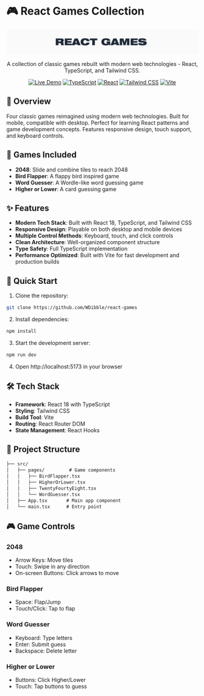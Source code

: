 # 🎮 React Games Collection

<div align="center">

![Preview](public/preview.png)

A collection of classic games rebuilt with modern web technologies - React, TypeScript, and Tailwind CSS.

[![Live Demo](https://img.shields.io/badge/Demo-Play%20Now-red.svg)](https://react-games-ruby.vercel.app/)
[![TypeScript](https://img.shields.io/badge/TypeScript-5.5-blue.svg)](https://www.typescriptlang.org/)
[![React](https://img.shields.io/badge/React-18.3-61dafb.svg)](https://reactjs.org/)
[![Tailwind CSS](https://img.shields.io/badge/Tailwind-3.4-38bdf8.svg)](https://tailwindcss.com/)
[![Vite](https://img.shields.io/badge/Vite-5.4-646cff.svg)](https://vitejs.dev/)

</div>

## 🎯 Overview

Four classic games reimagined using modern web technologies. Built for mobile, compatible with desktop. Perfect for learning React patterns and game development concepts. Features responsive design, touch support, and keyboard controls.

## 🎲 Games Included

- **2048**: Slide and combine tiles to reach 2048
- **Bird Flapper**: A flappy bird inspired game
- **Word Guesser**: A Wordle-like word guessing game
- **Higher or Lower**: A card guessing game

## ✨ Features

- **Modern Tech Stack**: Built with React 18, TypeScript, and Tailwind CSS
- **Responsive Design**: Playable on both desktop and mobile devices
- **Multiple Control Methods**: Keyboard, touch, and click controls
- **Clean Architecture**: Well-organized component structure
- **Type Safety**: Full TypeScript implementation
- **Performance Optimized**: Built with Vite for fast development and production builds

## 🚀 Quick Start

1. Clone the repository:
```bash
git clone https://github.com/WDibble/react-games
```

2. Install dependencies:
```bash
npm install
```

3. Start the development server:
```bash
npm run dev
```

4. Open http://localhost:5173 in your browser

## 🛠 Tech Stack
- **Framework**: React 18 with TypeScript
- **Styling**: Tailwind CSS
- **Build Tool**: Vite
- **Routing**: React Router DOM
- **State Management**: React Hooks

## 📁 Project Structure
```
├── src/
│   ├── pages/         # Game components
│   │   ├── BirdFlapper.tsx
│   │   ├── HigherOrLower.tsx
│   │   ├── TwentyFourtyEight.tsx
│   │   └── WordGuesser.tsx
│   ├── App.tsx       # Main app component
│   └── main.tsx      # Entry point
```

## 🎮 Game Controls

### 2048
- Arrow Keys: Move tiles
- Touch: Swipe in any direction
- On-screen Buttons: Click arrows to move

### Bird Flapper
- Space: Flap/Jump
- Touch/Click: Tap to flap

### Word Guesser
- Keyboard: Type letters
- Enter: Submit guess
- Backspace: Delete letter

### Higher or Lower
- Buttons: Click Higher/Lower
- Touch: Tap buttons to guess